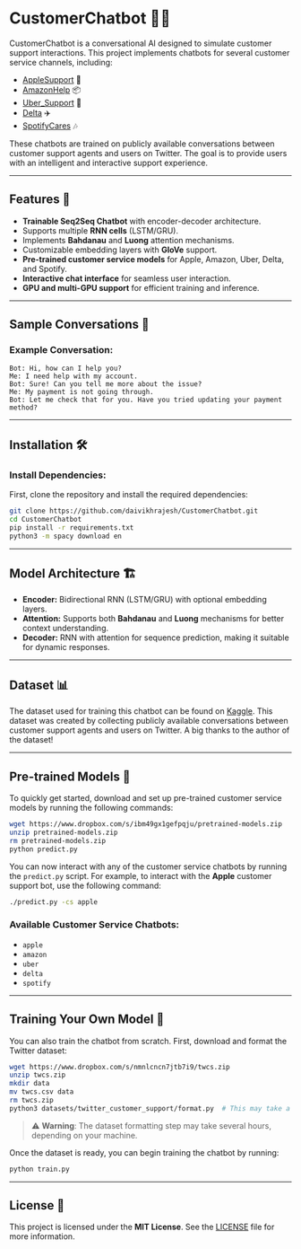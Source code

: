 # CustomerChatbot 🤖💬

CustomerChatbot is a conversational AI designed to simulate customer support interactions. This project implements chatbots for several customer service channels, including:
- [AppleSupport](https://twitter.com/AppleSupport) 🍏
- [AmazonHelp](https://twitter.com/AmazonHelp) 📦
- [Uber_Support](https://twitter.com/Uber_Support) 🚗
- [Delta](https://twitter.com/Delta) ✈️
- [SpotifyCares](https://twitter.com/SpotifyCares) 🎶

These chatbots are trained on publicly available conversations between customer support agents and users on Twitter. The goal is to provide users with an intelligent and interactive support experience.

---

## Features 🎯
- **Trainable Seq2Seq Chatbot** with encoder-decoder architecture.  
- Supports multiple **RNN cells** (LSTM/GRU).  
- Implements **Bahdanau** and **Luong** attention mechanisms.  
- Customizable embedding layers with **GloVe** support.  
- **Pre-trained customer service models** for Apple, Amazon, Uber, Delta, and Spotify.  
- **Interactive chat interface** for seamless user interaction.  
- **GPU and multi-GPU support** for efficient training and inference.  

---

## Sample Conversations 💬

### Example Conversation:
```
Bot: Hi, how can I help you?  
Me: I need help with my account.  
Bot: Sure! Can you tell me more about the issue?  
Me: My payment is not going through.  
Bot: Let me check that for you. Have you tried updating your payment method?  
```

---

## Installation 🛠️

### Install Dependencies:
First, clone the repository and install the required dependencies:
```bash
git clone https://github.com/daivikhrajesh/CustomerChatbot.git
cd CustomerChatbot
pip install -r requirements.txt
python3 -m spacy download en
```

---

## Model Architecture 🏗️
- **Encoder:** Bidirectional RNN (LSTM/GRU) with optional embedding layers.  
- **Attention:** Supports both **Bahdanau** and **Luong** mechanisms for better context understanding.  
- **Decoder:** RNN with attention for sequence prediction, making it suitable for dynamic responses. 

---

## Dataset 📊

The dataset used for training this chatbot can be found on [Kaggle](https://www.kaggle.com/thoughtvector/customer-support-on-twitter/data). This dataset was created by collecting publicly available conversations between customer support agents and users on Twitter. A big thanks to the author of the dataset!

---

## Pre-trained Models 🎯

To quickly get started, download and set up pre-trained customer service models by running the following commands:

```bash
wget https://www.dropbox.com/s/ibm49gx1gefpqju/pretrained-models.zip
unzip pretrained-models.zip
rm pretrained-models.zip
python predict.py
```

You can now interact with any of the customer service chatbots by running the `predict.py` script. For example, to interact with the **Apple** customer support bot, use the following command:

```bash
./predict.py -cs apple
```

### Available Customer Service Chatbots:
- `apple`
- `amazon`
- `uber`
- `delta`
- `spotify`

---

## Training Your Own Model 🚀

You can also train the chatbot from scratch. First, download and format the Twitter dataset:

```bash
wget https://www.dropbox.com/s/nmnlcncn7jtb7i9/twcs.zip
unzip twcs.zip
mkdir data
mv twcs.csv data
rm twcs.zip
python3 datasets/twitter_customer_support/format.py  # This may take a couple of hours!
```

> ⚠️ **Warning**: The dataset formatting step may take several hours, depending on your machine.

Once the dataset is ready, you can begin training the chatbot by running:

```bash
python train.py
```

---

## License 📜
This project is licensed under the **MIT License**. See the [LICENSE](LICENSE) file for more information.
